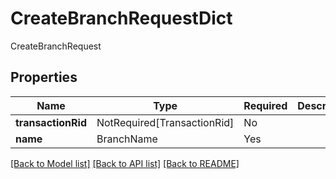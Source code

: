 # CreateBranchRequestDict

CreateBranchRequest

## Properties
| Name | Type | Required | Description |
| ------------ | ------------- | ------------- | ------------- |
**transactionRid** | NotRequired[TransactionRid] | No |  |
**name** | BranchName | Yes |  |


[[Back to Model list]](../../../README.md#models-v2-link) [[Back to API list]](../../../README.md#apis-v2-link) [[Back to README]](../../../README.md)
